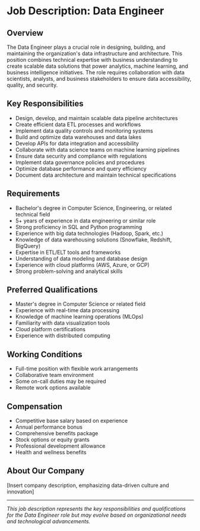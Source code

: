 # Job Description: Data Engineer

## Overview

The Data Engineer plays a crucial role in designing, building, and maintaining the organization's data infrastructure and architecture. This position combines technical expertise with business understanding to create scalable data solutions that power analytics, machine learning, and business intelligence initiatives. The role requires collaboration with data scientists, analysts, and business stakeholders to ensure data accessibility, quality, and security.

## Key Responsibilities

- Design, develop, and maintain scalable data pipeline architectures
- Create efficient data ETL processes and workflows
- Implement data quality controls and monitoring systems
- Build and optimize data warehouses and data lakes
- Develop APIs for data integration and accessibility
- Collaborate with data science teams on machine learning pipelines
- Ensure data security and compliance with regulations
- Implement data governance policies and procedures
- Optimize database performance and query efficiency
- Document data architecture and maintain technical specifications

## Requirements

- Bachelor's degree in Computer Science, Engineering, or related technical field
- 5+ years of experience in data engineering or similar role
- Strong proficiency in SQL and Python programming
- Experience with big data technologies (Hadoop, Spark, etc.)
- Knowledge of data warehousing solutions (Snowflake, Redshift, BigQuery)
- Expertise in ETL/ELT tools and frameworks
- Understanding of data modeling and database design
- Experience with cloud platforms (AWS, Azure, or GCP)
- Strong problem-solving and analytical skills

## Preferred Qualifications

- Master's degree in Computer Science or related field
- Experience with real-time data processing
- Knowledge of machine learning operations (MLOps)
- Familiarity with data visualization tools
- Cloud platform certifications
- Experience with distributed computing

## Working Conditions

- Full-time position with flexible work arrangements
- Collaborative team environment
- Some on-call duties may be required
- Remote work options available

## Compensation

- Competitive base salary based on experience
- Annual performance bonus
- Comprehensive benefits package
- Stock options or equity grants
- Professional development allowance
- Health and wellness benefits

## About Our Company

[Insert company description, emphasizing data-driven culture and innovation]

---

_This job description represents the key responsibilities and qualifications for the Data Engineer role but may evolve based on organizational needs and technological advancements._
